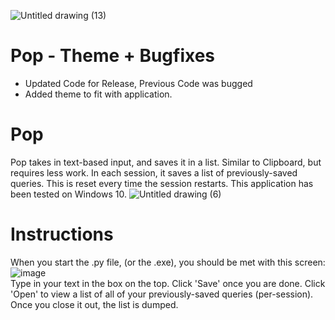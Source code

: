 ![Untitled drawing (13)](https://user-images.githubusercontent.com/122167559/229182348-f30ed91e-1baa-47f1-b110-8076576144b1.png)
# Pop - Theme + Bugfixes
* Updated Code for Release, Previous Code was bugged
* Added theme to fit with application.
# Pop
Pop takes in text-based input, and saves it in a list. Similar to Clipboard, but requires less work. In each session, it saves a list of previously-saved queries. This is reset every time the session restarts. This application has been tested on Windows 10.
![Untitled drawing (6)](https://user-images.githubusercontent.com/122167559/227272643-34798c2c-f99b-4edb-8c2b-d8085e508af1.png)
# Instructions
When you start the .py file, (or the .exe), you should be met with this screen:\
![image](https://user-images.githubusercontent.com/122167559/227273350-ac2e6828-850a-434f-82f5-bd7f0927624b.png)\
Type in your text in the box on the top. Click 'Save' once you are done. Click 'Open' to view a list of all of your previously-saved queries (per-session). Once you close it out, the list is dumped.
